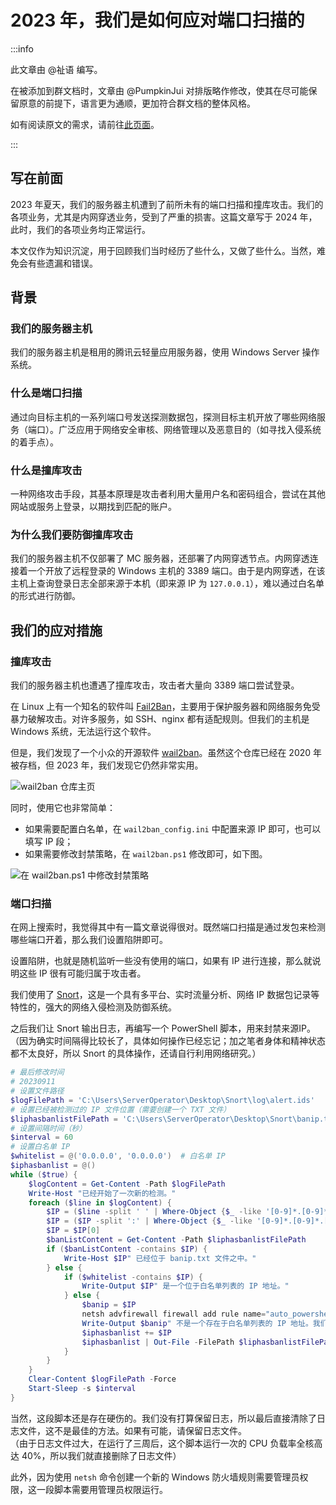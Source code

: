 # 2023 年，我们是如何应对端口扫描的

:::info

此文章由 @祉语 编写。

在被添加到群文档时，文章由 @PumpkinJui 对排版略作修改，使其在尽可能保留原意的前提下，语言更为通顺，更加符合群文档的整体风格。

如有阅读原文的需求，请前往[此页面](https://workspace.dingtalk.com/xprXs7tnsCdVWfofiETqsp)。

:::

## 写在前面

2023 年夏天，我们的服务器主机遭到了前所未有的端口扫描和撞库攻击。我们的各项业务，尤其是内网穿透业务，受到了严重的损害。这篇文章写于 2024 年，此时，我们的各项业务均正常运行。

本文仅作为知识沉淀，用于回顾我们当时经历了些什么，又做了些什么。当然，难免会有些遗漏和错误。

## 背景

### 我们的服务器主机

我们的服务器主机是租用的腾讯云轻量应用服务器，使用 Windows Server 操作系统。

### 什么是端口扫描

通过向目标主机的一系列端口号发送探测数据包，探测目标主机开放了哪些网络服务（端口）。广泛应用于网络安全审核、网络管理以及恶意目的（如寻找入侵系统的着手点）。

### 什么是撞库攻击

一种网络攻击手段，其基本原理是攻击者利用大量用户名和密码组合，尝试在其他网站或服务上登录，以期找到匹配的账户。

### 为什么我们要防御撞库攻击

我们的服务器主机不仅部署了 MC 服务器，还部署了内网穿透节点。内网穿透连接着一个开放了远程登录的 Windows 主机的 3389 端口。由于是内网穿透，在该主机上查询登录日志全部来源于本机（即来源 IP 为 `127.0.0.1`），难以通过白名单的形式进行防御。

## 我们的应对措施

### 撞库攻击

我们的服务器主机也遭遇了撞库攻击，攻击者大量向 3389 端口尝试登录。

在 Linux 上有一个知名的软件叫 [Fail2Ban](https://github.com/fail2ban/fail2ban)，主要用于保护服务器和网络服务免受暴力破解攻击。对许多服务，如 SSH、nginx 都有适配规则。但我们的主机是 Windows 系统，无法运行这个软件。

但是，我们发现了一个小众的开源软件 [wail2ban](https://github.com/glasnt/wail2ban)。虽然这个仓库已经在 2020 年被存档，但 2023 年，我们发现它仍然非常实用。

![wail2ban 仓库主页](/about/archives/2023_port_scanning_solution//repo.png)

同时，使用它也非常简单：

- 如果需要配置白名单，在 `wail2ban_config.ini` 中配置来源 IP 即可，也可以填写 IP 段；
- 如果需要修改封禁策略，在 `wail2ban.ps1` 修改即可，如下图。

![在 wail2ban.ps1 中修改封禁策略](/about/archives/2023_port_scanning_solution//modification.png)

### 端口扫描

在网上搜索时，我觉得其中有一篇文章说得很对。既然端口扫描是通过发包来检测哪些端口开着，那么我们设置陷阱即可。

设置陷阱，也就是随机监听一些没有使用的端口，如果有 IP 进行连接，那么就说明这些 IP 很有可能归属于攻击者。

我们使用了 [Snort](https://www.snort.org/)，这是一个具有多平台、实时流量分析、网络 IP 数据包记录等特性的，强大的网络入侵检测及防御系统。

之后我们让 Snort 输出日志，再编写一个 PowerShell 脚本，用来封禁来源IP。  
（因为确实时间隔得比较长了，具体如何操作已经忘记；加之笔者身体和精神状态都不太良好，所以 Snort 的具体操作，还请自行利用网络研究。）

```powershell
# 最后修改时间
# 20230911
# 设置文件路径
$logFilePath = 'C:\Users\ServerOperator\Desktop\Snort\log\alert.ids'
# 设置已经被检测过的 IP 文件位置（需要创建一个 TXT 文件）
$liphasbanlistFilePath = 'C:\Users\ServerOperator\Desktop\Snort\banip.txt'
# 设置间隔时间（秒）
$interval = 60
# 设置白名单 IP
$whitelist = @('0.0.0.0', '0.0.0.0')  # 白名单 IP
$iphasbanlist = @()
while ($true) {
    $logContent = Get-Content -Path $logFilePath
    Write-Host "已经开始了一次新的检测。"
    foreach ($line in $logContent) {
        $IP = ($line -split ' ' | Where-Object {$_ -like '[0-9]*.[0-9]*.[0-9]*.[0-9]*'})
        $IP = ($IP -split ':' | Where-Object {$_ -like '[0-9]*.[0-9]*.[0-9]*.[0-9]*'})
        $IP = $IP[0]
        $banListContent = Get-Content -Path $liphasbanlistFilePath
        if ($banListContent -contains $IP) {
            Write-Host $IP" 已经位于 banip.txt 文件之中。"
        } else {
            if ($whitelist -contains $IP) {
                Write-Output $IP" 是一个位于白名单列表的 IP 地址。"
            } else {
                $banip = $IP
                netsh advfirewall firewall add rule name="auto_powershell_ipban_$banip" dir=in protocol=any action=block remoteip=$banip description=$banip" 这是从 Snort 日志中得出的访问 IP。我们已经将其封禁。如果这是一个错误，请您在 Windows 防火墙中手动禁用这一条规则，谢谢您！:)"
                Write-Output $banip" 不是一个存在于白名单列表的 IP 地址。我们已经将其封禁。如果这是一个错误，请您手动禁用这一条规则，谢谢您！:)"
                $iphasbanlist += $IP
                $iphasbanlist | Out-File -FilePath $liphasbanlistFilePath -Encoding ASCII
            }
        }
    }
    Clear-Content $logFilePath -Force
    Start-Sleep -s $interval
}
```

当然，这段脚本还是存在硬伤的。我们没有打算保留日志，所以最后直接清除了日志文件，这不是最佳的方法。如果有可能，请保留日志文件。  
（由于日志文件过大，在运行了三周后，这个脚本运行一次的 CPU 负载率全核高达 40%，所以我们就直接删除了日志文件）

此外，因为使用 `netsh` 命令创建一个新的 Windows 防火墙规则需要管理员权限，这一段脚本需要用管理员权限运行。
